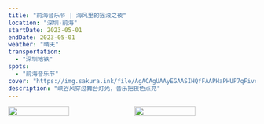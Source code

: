 ```yaml
---
title: "前海音乐节 | 海风里的摇滚之夜"
location: "深圳·前海"
startDate: 2023-05-01
endDate: 2023-05-01
weather: "晴天"
transportation:
  - "深圳地铁"
spots:
  - "前海音乐节"
cover: "https://img.sakura.ink/file/AgACAgUAAyEGAASIHQfFAAPHaPHUP7qFivcdr2e4ZYXMAzCSjZIAAtcMaxtcs5BXL9BlNNbtebQBAAMCAAN3AAM2BA.jpeg"
description: "峡谷风穿过舞台灯光，音乐把夜色点亮"
---
```

<div style="display: flex; gap: 10px;">
    <img src="https://img.sakura.ink/file/AgACAgUAAyEGAASIHQfFAAPJaPHUQpvuqh_8MRrhYiVyd5xEXd0AAtkMaxtcs5BX8aX2l-dS6v0BAAMCAAN3AAM2BA.jpeg" style="flex: 1; width: 50%;">
    <img src="https://img.sakura.ink/file/AgACAgUAAyEGAASIHQfFAAPHaPHUP7qFivcdr2e4ZYXMAzCSjZIAAtcMaxtcs5BXL9BlNNbtebQBAAMCAAN3AAM2BA.jpeg" style="flex: 1; width: 50%;">
</div>